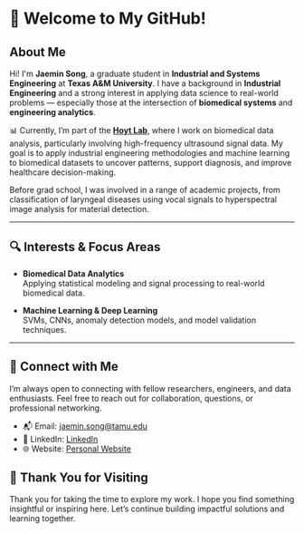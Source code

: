 # 👋 Welcome to My GitHub!

## About Me
Hi! I'm **Jaemin Song**, a graduate student in **Industrial and Systems Engineering** at **Texas A&M University**. I have a background in **Industrial Engineering** and a strong interest in applying data science to real-world problems — especially those at the intersection of **biomedical systems** and **engineering analytics**.

📊 Currently, I’m part of the [**Hoyt Lab**](https://hoytlab.engr.tamu.edu/research-2/), where I work on biomedical data analysis, particularly involving high-frequency ultrasound signal data. My goal is to apply industrial engineering methodologies and machine learning to biomedical datasets to uncover patterns, support diagnosis, and improve healthcare decision-making.

Before grad school, I was involved in a range of academic projects, from classification of laryngeal diseases using vocal signals to hyperspectral image analysis for material detection.

---

## 🔍 Interests & Focus Areas

- **Biomedical Data Analytics**  
  Applying statistical modeling and signal processing to real-world biomedical data.

- **Machine Learning & Deep Learning**  
  SVMs, CNNs, anomaly detection models, and model validation techniques.

---
## 🤝 Connect with Me
I’m always open to connecting with fellow researchers, engineers, and data enthusiasts.
Feel free to reach out for collaboration, questions, or professional networking.
- 📬 Email: [jaemin.song@tamu.edu](mailto:jaemin.song@tamu.edu)  
- 🔗 LinkedIn: [LinkedIn](https://www.linkedin.com/in/jaemin-song876/)
- 🌐 Website: [Personal Website](https://jaemin-song876.github.io/)

## 🙏 Thank You for Visiting
Thank you for taking the time to explore my work.
I hope you find something insightful or inspiring here. Let’s continue building impactful solutions and learning together.



